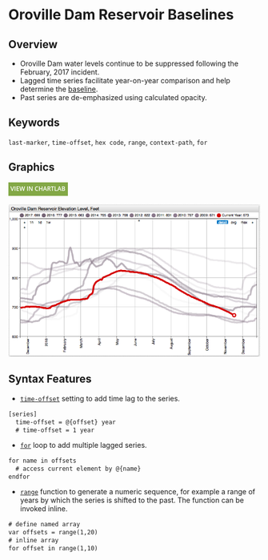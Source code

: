 # Oroville Dam Reservoir Baselines

## Overview

* Oroville Dam water levels continue to be suppressed following the February, 2017 incident.
* Lagged time series facilitate year-on-year comparison and help determine the [baseline](https://axibase.com/docs/charts/configuration/baselines.html#baselines).
* Past series are de-emphasized using calculated opacity.

## Keywords

`last-marker`, `time-offset`, `hex code`, `range`, `context-path`, `for`

## Graphics

[![View in ChartLab](../research/images/new-button.png)](https://apps.axibase.com/chartlab/e0271c06)

![](./images/oroville-dam-water-baseline.png)

## Syntax Features

* [`time-offset`](https://axibase.com/docs/charts/widgets/shared/#time-offset) setting to add time lag to the series.

```ls
[series]
  time-offset = @{offset} year
  # time-offset = 1 year
```

* [`for`](https://axibase.com/docs/charts/syntax/control-structures.html#for) loop to add multiple lagged series.

```ls
for name in offsets
  # access current element by @{name}
endfor
```

* [`range`](https://axibase.com/docs/charts/syntax/functions.html#range) function to generate a numeric sequence, for example a range of years by which the series is shifted to the past. The function can be invoked inline.

```ls
# define named array
var offsets = range(1,20)
# inline array
for offset in range(1,10)
```